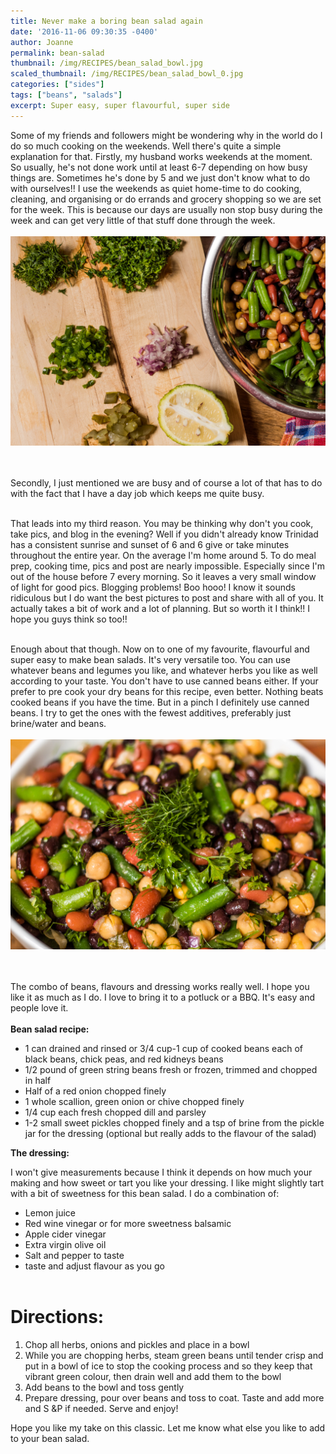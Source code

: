 ```yaml
---
title: Never make a boring bean salad again
date: '2016-11-06 09:30:35 -0400'
author: Joanne
permalink: bean-salad
thumbnail: /img/RECIPES/bean_salad_bowl.jpg
scaled_thumbnail: /img/RECIPES/bean_salad_bowl_0.jpg
categories: ["sides"]
tags: ["beans", "salads"]
excerpt: Super easy, super flavourful, super side
---
```


Some of my friends and followers might be wondering why in the world do I do so much cooking on the weekends. Well there's quite a simple explanation for that. Firstly, my husband works weekends at the moment. So usually, he's not done work until at least 6-7 depending on how busy things are. Sometimes he's done by 5 and we just don't know what to do with ourselves!! I use the weekends as quiet home-time to do cooking, cleaning, and organising or do errands and grocery shopping so we are set for the week. This is because our days are usually non stop busy during the week and can get very little of that stuff done through the week.
<br>
<br>
![bean salad](/img/NOV2016/bean_salad_prep.jpg)  
<br>
<br>

Secondly, I just mentioned we are busy and of course a lot of that has to do with the fact that I have a day job which keeps me quite busy.<br>
<br>

That leads into my third reason. You may be thinking why don't you cook, take pics, and blog in the evening? Well if you didn't already know Trinidad has a consistent sunrise and sunset of 6 and 6 give or take minutes throughout the entire year. On the average I'm home around 5\. To do meal prep, cooking time, pics and post are nearly impossible. Especially since I'm out of the house before 7 every morning. So it leaves a very small window of light for good pics. Blogging problems! Boo hooo! I know it sounds ridiculous but I do want the best pictures to post and share with all of you. It actually takes a bit of work and a lot of planning. But so worth it I think!! I hope you guys think so too!!<br>
<br>

Enough about that though. Now on to one of my favourite, flavourful and super easy to make bean salads. It's very versatile too. You can use whatever beans and legumes you like, and whatever herbs you like as well according to your taste. You don't have to use canned beans either. If your prefer to pre cook your dry beans for this recipe, even better. Nothing beats cooked beans if you have the time. But in a pinch I definitely use canned beans. I try to get the ones with the fewest additives, preferably just brine/water and beans.
<br>
<br>
![bean salad](/img/NOV2016/bean_salad_closeup.jpg)  
<br>
<br>

The combo of beans, flavours and dressing works really well. I hope you like it as much as I do. I love to bring it to a potluck or a BBQ. It's easy and people love it.<br>
<br>
**Bean salad recipe:**

- 1 can drained and rinsed or 3/4 cup-1 cup of cooked beans each of black beans, chick peas, and red kidneys beans
- 1/2 pound of green string beans fresh or frozen, trimmed and chopped in half
- Half of a red onion chopped finely
- 1 whole scallion, green onion or chive chopped finely
- 1/4 cup each fresh chopped dill and parsley
- 1-2 small sweet pickles chopped finely and a tsp of brine from the pickle jar for the dressing (optional but really adds to the flavour of the salad)

**The dressing:**

I won't give measurements because I think it depends on how much your making and how sweet or tart you like your dressing. I like might slightly tart with a bit of sweetness for this bean salad. I do a combination of:

- Lemon juice
- Red wine vinegar or for more sweetness balsamic
- Apple cider vinegar
- Extra virgin olive oil
- Salt and pepper to taste
- taste and adjust flavour as you go<br>
  <br>

# Directions:

1. Chop all herbs, onions and pickles and place in a bowl
2. While you are chopping herbs, steam green beans until tender crisp and put in a bowl of ice to stop the cooking process and so they keep that vibrant green colour, then drain well and add them to the bowl
3. Add beans to the bowl and toss gently
4. Prepare dressing, pour over beans and toss to coat. Taste and add more and S &P if needed. Serve and enjoy!

Hope you like my take on this classic. Let me know what else you like to add to your bean salad.

